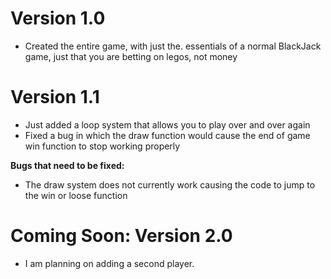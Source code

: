 # Version 1.0
- Created the entire game, with just the. essentials of a normal BlackJack game, just that you are betting on legos, not money

# Version 1.1
- Just added a loop system that allows you to play over and over again
- Fixed a bug in which the draw function would cause the end of game win function to stop working properly

**Bugs that need to be fixed:**
- The draw system does not currently work causing the code to jump to the win or loose function

# Coming Soon: Version 2.0
- I am planning on adding a second player. 
